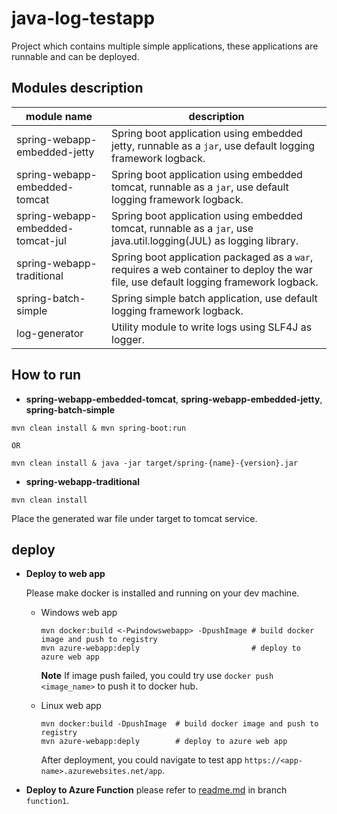 # java-log-testapp
Project which contains multiple simple applications, these applications are runnable and can be deployed.

## Modules description

module name | description
---|---
spring-webapp-embedded-jetty | Spring boot application using embedded jetty, runnable as a `jar`, use default logging framework logback.
spring-webapp-embedded-tomcat |  Spring boot application using embedded tomcat, runnable as a `jar`, use default logging framework logback.
spring-webapp-embedded-tomcat-jul |  Spring boot application using embedded tomcat, runnable as a `jar`, use java.util.logging(JUL) as logging library.
spring-webapp-traditional | Spring boot application packaged as a `war`, requires a web container to deploy the war file, use default logging framework logback.
spring-batch-simple | Spring simple batch application,  use default logging framework logback.
log-generator |  Utility module to write logs using SLF4J as logger.
  

## How to run

- **spring-webapp-embedded-tomcat**, **spring-webapp-embedded-jetty**, **spring-batch-simple**
```
mvn clean install & mvn spring-boot:run

OR

mvn clean install & java -jar target/spring-{name}-{version}.jar
```

- **spring-webapp-traditional**
 
```
mvn clean install
```
   Place the generated war file under target to tomcat service.


## deploy

- **Deploy to web app**  
  
  Please make docker is installed and running on your dev machine.
  - Windows web app
    ```properties
    mvn docker:build <-Pwindowswebapp> -DpushImage # build docker image and push to registry
    mvn azure-webapp:deply                         # deploy to azure web app
    ```
    **Note** If image push failed, you could try use `docker push <image_name>` to push it to docker hub.
  - Linux web app
    ```properties
    mvn docker:build -DpushImage  # build docker image and push to registry
    mvn azure-webapp:deply        # deploy to azure web app
    ```
    
    After deployment, you could navigate to test app `https://<app-name>.azurewebsites.net/app`.
    
- **Deploy to Azure Function** 
  please refer to [readme.md](https://github.com/VSChina/java-log-testapp/blob/function1/README.md) in branch `function1`.
